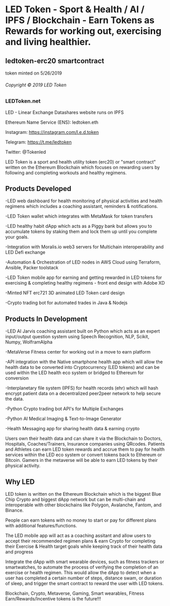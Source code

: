# LED Token - Sport & Health / AI / IPFS / Blockchain - Earn Tokens as Rewards for working out, exercising and living healthier.
## ledtoken-erc20 smartcontract
token minted on 5/26/2019
###### Copyright © 2019 LED Token


### LEDToken.net
LED - Linear Exchange Datashares
website runs on IPFS

Ethereum Name Service (ENS):
ledtoken.eth

Instagram: https://instagram.com/l.e.d.token

Telegram: 
https://t.me/ledtoken

Twitter:
@Tokenled


LED Token is a sport and health utility token (erc20) or "smart contract" written on the Ethereum Blockchain which focuses on rewarding users by following and completing workouts and healthy regimens.


## Products Developed

-LED web dashboard for health monitoring of physical activities and health regimens which includes a coaching assistant, reminders & notifications. 

-LED Token wallet which integrates with MetaMask for token transfers

-LED healthy habit dApp which acts as a Piggy bank but allows you to accumulate tokens by staking them and lock them up until you complete your goals.

-Integration with Moralis.io web3 servers for Multichain interoperability and LED Defi exchange

-Automation & Orchestration of LED nodes in AWS Cloud using Terraform, Ansible, Packer toolstack

-LED Token mobile app for earning and getting rewarded in LED tokens for exercising & completing healthy regimens - front end design with Adobe XD 

-Minted NFT erc721 3D animated LED Token card design

-Crypto trading bot for automated trades in Java & Nodejs


## Products In Development

-LED AI Jarvis coaching assistant built on Python which acts as an expert input/output question system using Speech Recognition, NLP, Scikit, Numpy, WolframAlpha

-MetaVerse Fitness center for working out in a move to earn platform

-API integration with the Native smartphone health app which will allow the health data to be converted into Cryptocurrency (LED tokens) and can be used within the LED health eco system or bridged to Ethereum for conversion

-Interplanetary file system (IPFS) for health records (ehr) which will hash encrypt patient data on a decentralized peer2peer network to help secure the data. 

-Python Crypto trading bot API's for Multiple Exchanges

-Python AI Medical Imaging & Text-to-Image Generator

-Health Messaging app for sharing health data & earning crypto

Users own their health data and can share it via the Blockchain to Doctors, Hospitals, Coaches/Trainers, Insurance companies using QRcodes. Patients and Athletes can earn LED token rewards and accrue them to pay for health services within the LED eco system or convert tokens back to Ethereum or Bitcoin. Gamers in the metaverse will be able to earn LED tokens by their physical activity.


## Why LED

LED token is written on the Ethereum Blockchain which is the biggest Blue Chip Crypto and biggest dApp network but can be multi-chain and interoperable with other blockchains like Polygon, Avalanche, Fantom, and Binance. 

People can earn tokens with no money to start or pay for different plans with additional features/functions. 

The LED mobile app will act as a coaching assitant and allow users to accept their recommended regimen plans & earn Crypto for completing their Exercise & Health target goals while keeping track of their health data and progress

Integrate the dApp with smart wearable devices, such as fitness trackers or smartwatches, to automate the process of verifying the completion of an exercise or health regimen. This would allow the dApp to detect when a user has completed a certain number of steps, distance swam, or duration of sleep, and trigger the smart contract to reward the user with LED tokens.

Blockchain, Crypto, Metaverse, Gaming, Smart wearables, Fitness Earn/Rewards/Incentive tokens is the future!!!
